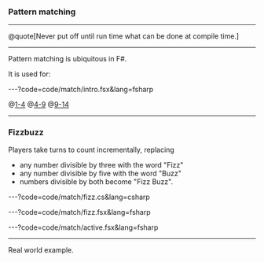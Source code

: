 ### Pattern matching

---

@quote[Never put off until run time what can be done at compile time.]

---

Pattern matching is ubiquitous in F#. 

It is used for:

---?code=code/match/intro.fsx&lang=fsharp

@[1-4]()
@[4-9]()
@[9-14]()


---

### Fizzbuzz

Players take turns to count incrementally, replacing

- any number divisible by three with the word "Fizz"
- any number divisible by five with the word "Buzz"
- numbers divisible by both become "Fizz Buzz".


---?code=code/match/fizz.cs&lang=csharp

---?code=code/match/fizz.fsx&lang=fsharp

---?code=code/match/active.fsx&lang=fsharp

---

Real world example.